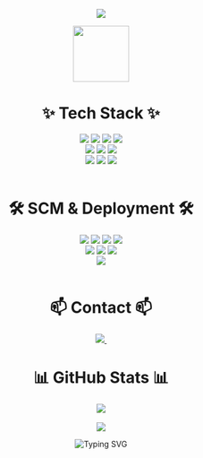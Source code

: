 
<!--
**dksadasjkl/dksadasjkl** is a ✨ _special_ ✨ repository because its `README.md` (this file) appears on your GitHub profile.

Here are some ideas to get you started:

- 🔭 I’m currently working on ...
- 🌱 I’m currently learning ...
- 👯 I’m looking to collaborate on ...
- 🤔 I’m looking for help with ...
- 💬 Ask me about ...
- 📫 How to reach me: ...
- 😄 Pronouns: ...
- ⚡ Fun fact: ...
-->

<!--타이틀 부분-->
<p align = "center">
  <img src="https://capsule-render.vercel.app/api?type=waving&color=808080&height=300&section=header&text=SeoChangHyeon&fontSize=60" />
</p>
<div align="center">
  <img width=100 src="https://noticon-static.tammolo.com/dgggcrkxq/image/upload/v1567049344/noticon/ndyja5zxtcwljjfpxz5q.gif">
</div>
<!-- <img width=100 src="https://noticon-static.tammolo.com/dgggcrkxq/image/upload/v1586271210/noticon/sageach1qrmmyfufwli1.gif"> -->


<!--내용 부분-->
<h1 align="center">✨ Tech Stack ✨</h1>
<div align="center">
  <img src="https://img.shields.io/badge/Firebase-FFCA28?style=for-the-badge&logo=Firebase&logoColor=white"/>
  <img src="https://img.shields.io/badge/Java-007396?style=for-the-badge&logo=Java&logoColor=white"/>
  <img src="https://img.shields.io/badge/SpringBoot-6DB33F?style=for-the-badge&logo=SpringBoot&logoColor=white"/>
  <img src="https://img.shields.io/badge/Amazon Aws-232F3E?style=for-the-badge&logo=Amazon Aws&logoColor=white"/>
</div>

<div align="center">
  <img src="https://img.shields.io/badge/JAVASCRIPT-F7DF1E?style=for-the-badge&logo=JAVASCRIPT&logoColor=white"/>
  <img src="https://img.shields.io/badge/HTML5-E34F26?style=for-the-badge&logo=HTMl5&logoColor=white"/>
  <img src="https://img.shields.io/badge/React-61DAFB?style=for-the-badge&logo=React&logoColor=black"/>
</div>

<div align="center">
  <img src="https://img.shields.io/badge/MySQL-4479A1?style=for-the-badge&logo=MySQL&logoColor=white"/>
  <img src="https://img.shields.io/badge/CSS3-1572B6?style=for-the-badge&logo=CSS3&logoColor=white"/>
  <img src="https://img.shields.io/badge/kakao-FFCD00?style=for-the-badge&logo=kakao&logoColor=white"/>
</div>

<br>

<h1 align="center">🛠 SCM & Deployment 🛠</h1>
<div align="center">
  <img src="https://img.shields.io/badge/Git-181717?style=for-the-badge&logo=Git&logoColor=white"/>
  <img src="https://img.shields.io/badge/GitHub-181717?style=for-the-badge&logo=GitHub&logoColor=white"/>
  <img src="https://img.shields.io/badge/SpringBoot-6DB33F?style=for-the-badge&logo=SpringBoot&logoColor=white"/>
  <img src="https://img.shields.io/badge/maven-C71A36?style=for-the-badge&logo=apachemaven&logoColor=white">
</div>

<div align="center">
  <img src="https://img.shields.io/badge/Docker-2496ED?style=for-the-badge&logo=Docker&logoColor=white">
  <img src="https://img.shields.io/badge/amazonec2-FF9900?style=for-the-badge&logo=amazonec2&logoColor=white">
  <img src="https://img.shields.io/badge/nginx-009639?style=for-the-badge&logo=SpringBoot&logoColor=white"/>
</div>

<div align="center">
  <img src="https://img.shields.io/badge/githubactions-2088FF?style=for-the-badge&logo=githubactions&logoColor=white"/>
</div>

<br>
<h1 align="center">📫 Contact 📫</h1>
<div align="center">
  <a href="https://code-rjqnrdl.tistory.com/">
    <img src="https://img.shields.io/badge/Tistory-FE5F50?style=for-the-badge&logo=Tistory&logoColor=white" />&nbsp
  </a>
</div>

<div align=center><h1>📊  GitHub Stats 📊 </h1></div>
<div align=center>
  <img align="center" src="https://github-readme-stats.vercel.app/api?username=dksadasjkl&theme=swift&show_icons=true" />
</div>

<br>
<div align=center>
    <a href="https://hits.seeyoufarm.com"><img src="https://hits.seeyoufarm.com/api/count/incr/badge.svg?url=https%3A%2F%2Fgithub.com%2Fdongyoon7212&count_bg=%2379C83D&title_bg=%23555555&icon=&icon_color=%23E7E7E7&title=GitHub&edge_flat=false"/></a>
</div>

<p align = "center">
  <img src="https://capsule-render.vercel.app/api?type=waving&height=300&color=808080&fontColor=ffffff&section=footer" alt="Typing SVG" />
</p>

